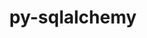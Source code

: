 ---
title: "py-sqlalchemy"
layout: cache
categories: [package, develop-2023-12-10]
meta: {"versions": ["1.4.49"], "compilers": ["gcc@=11.4.0", "gcc@=7.5.0", "gcc@=9.4.0", "oneapi@=2023.2.0"], "oss": ["ubuntu18.04", "ubuntu20.04"], "platforms": ["linux"], "targets": ["neoverse_v1", "ppc64le", "x86_64_v3"], "stacks": ["e4s", "e4s-neoverse_v1", "e4s-oneapi", "e4s-power", "radiuss", "root"], "num_specs": 9, "num_specs_by_stack": {"radiuss": 1, "root": 9, "e4s-neoverse_v1": 2, "e4s-power": 2, "e4s": 2, "e4s-oneapi": 2}}
spec_details: [{"hash": "qcir4s7luqqf72ptjnov56fcwsinzz5z", "compiler": "gcc@=7.5.0", "versions": ["1.4.49"], "os": "ubuntu18.04", "platform": "linux", "target": "x86_64_v3", "variants": ["backend=none", "build_system=python_pip"], "stacks": ["radiuss", "root"], "size": "-", "tarball": "https://binaries.spack.io/releases/develop-2023-12-10/build_cache/linux-ubuntu18.04-x86_64_v3/gcc-7.5.0/py-sqlalchemy-1.4.49/linux-ubuntu18.04-x86_64_v3-gcc-7.5.0-py-sqlalchemy-1.4.49-qcir4s7luqqf72ptjnov56fcwsinzz5z.spack"}, {"hash": "jf5y4galvuzvoldi3gi2ec3hqsev3bu7", "compiler": "gcc@=11.4.0", "versions": ["1.4.49"], "os": "ubuntu20.04", "platform": "linux", "target": "neoverse_v1", "variants": ["backend=none", "build_system=python_pip"], "stacks": ["e4s-neoverse_v1", "root"], "size": "-", "tarball": "https://binaries.spack.io/releases/develop-2023-12-10/build_cache/linux-ubuntu20.04-neoverse_v1/gcc-11.4.0/py-sqlalchemy-1.4.49/linux-ubuntu20.04-neoverse_v1-gcc-11.4.0-py-sqlalchemy-1.4.49-jf5y4galvuzvoldi3gi2ec3hqsev3bu7.spack"}, {"hash": "unr4zhxgvkx5jkppaqalniizbagkdz7s", "compiler": "gcc@=11.4.0", "versions": ["1.4.49"], "os": "ubuntu20.04", "platform": "linux", "target": "neoverse_v1", "variants": ["backend=none", "build_system=python_pip"], "stacks": ["e4s-neoverse_v1", "root"], "size": "-", "tarball": "https://binaries.spack.io/releases/develop-2023-12-10/build_cache/linux-ubuntu20.04-neoverse_v1/gcc-11.4.0/py-sqlalchemy-1.4.49/linux-ubuntu20.04-neoverse_v1-gcc-11.4.0-py-sqlalchemy-1.4.49-unr4zhxgvkx5jkppaqalniizbagkdz7s.spack"}, {"hash": "pvifjb643v62htu6henj2kmuxzgexncu", "compiler": "gcc@=9.4.0", "versions": ["1.4.49"], "os": "ubuntu20.04", "platform": "linux", "target": "ppc64le", "variants": ["backend=none", "build_system=python_pip"], "stacks": ["root", "e4s-power"], "size": "-", "tarball": "https://binaries.spack.io/releases/develop-2023-12-10/build_cache/linux-ubuntu20.04-ppc64le/gcc-9.4.0/py-sqlalchemy-1.4.49/linux-ubuntu20.04-ppc64le-gcc-9.4.0-py-sqlalchemy-1.4.49-pvifjb643v62htu6henj2kmuxzgexncu.spack"}, {"hash": "gwol5pt3fett4zglevgcukadie2zxp5i", "compiler": "gcc@=9.4.0", "versions": ["1.4.49"], "os": "ubuntu20.04", "platform": "linux", "target": "ppc64le", "variants": ["backend=none", "build_system=python_pip"], "stacks": ["root", "e4s-power"], "size": "-", "tarball": "https://binaries.spack.io/releases/develop-2023-12-10/build_cache/linux-ubuntu20.04-ppc64le/gcc-9.4.0/py-sqlalchemy-1.4.49/linux-ubuntu20.04-ppc64le-gcc-9.4.0-py-sqlalchemy-1.4.49-gwol5pt3fett4zglevgcukadie2zxp5i.spack"}, {"hash": "jgrjy2szzf2cjrpbfmsauswl3klel6fu", "compiler": "gcc@=11.4.0", "versions": ["1.4.49"], "os": "ubuntu20.04", "platform": "linux", "target": "x86_64_v3", "variants": ["backend=none", "build_system=python_pip"], "stacks": ["root", "e4s"], "size": "-", "tarball": "https://binaries.spack.io/releases/develop-2023-12-10/build_cache/linux-ubuntu20.04-x86_64_v3/gcc-11.4.0/py-sqlalchemy-1.4.49/linux-ubuntu20.04-x86_64_v3-gcc-11.4.0-py-sqlalchemy-1.4.49-jgrjy2szzf2cjrpbfmsauswl3klel6fu.spack"}, {"hash": "3y7jswmxm54wfsrp5rusjjpe6i34smtw", "compiler": "gcc@=11.4.0", "versions": ["1.4.49"], "os": "ubuntu20.04", "platform": "linux", "target": "x86_64_v3", "variants": ["backend=none", "build_system=python_pip"], "stacks": ["root", "e4s"], "size": "-", "tarball": "https://binaries.spack.io/releases/develop-2023-12-10/build_cache/linux-ubuntu20.04-x86_64_v3/gcc-11.4.0/py-sqlalchemy-1.4.49/linux-ubuntu20.04-x86_64_v3-gcc-11.4.0-py-sqlalchemy-1.4.49-3y7jswmxm54wfsrp5rusjjpe6i34smtw.spack"}, {"hash": "xdem7iw7djhutvb4mu6slgca3y6c4myy", "compiler": "oneapi@=2023.2.0", "versions": ["1.4.49"], "os": "ubuntu20.04", "platform": "linux", "target": "x86_64_v3", "variants": ["backend=none", "build_system=python_pip"], "stacks": ["e4s-oneapi", "root"], "size": "-", "tarball": "https://binaries.spack.io/releases/develop-2023-12-10/build_cache/linux-ubuntu20.04-x86_64_v3/oneapi-2023.2.0/py-sqlalchemy-1.4.49/linux-ubuntu20.04-x86_64_v3-oneapi-2023.2.0-py-sqlalchemy-1.4.49-xdem7iw7djhutvb4mu6slgca3y6c4myy.spack"}, {"hash": "fpgzyexaaiiuzls74zxfwulktqj3b6jk", "compiler": "oneapi@=2023.2.0", "versions": ["1.4.49"], "os": "ubuntu20.04", "platform": "linux", "target": "x86_64_v3", "variants": ["backend=none", "build_system=python_pip"], "stacks": ["e4s-oneapi", "root"], "size": "-", "tarball": "https://binaries.spack.io/releases/develop-2023-12-10/build_cache/linux-ubuntu20.04-x86_64_v3/oneapi-2023.2.0/py-sqlalchemy-1.4.49/linux-ubuntu20.04-x86_64_v3-oneapi-2023.2.0-py-sqlalchemy-1.4.49-fpgzyexaaiiuzls74zxfwulktqj3b6jk.spack"}]
---